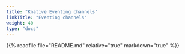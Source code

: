 ```yaml
---
title: "Knative Eventing channels"
linkTitle: "Eventing channels"
weight: 40
type: "docs"
---
```


{{% readfile file="README.md" relative="true" markdown="true" %}}
